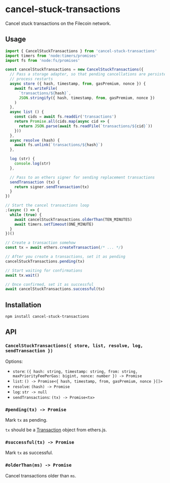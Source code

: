 # cancel-stuck-transactions

Cancel stuck transactions on the Filecoin network.

## Usage

```js
import { CancelStuckTransactions } from 'cancel-stuck-transactions'
import timers from 'node:timers/promises'
import fs from 'node:fs/promises'

const cancelStuckTransactions = new CancelStuckTransactions({
  // Pass a storage adapter, so that pending cancellations are persisted across
  // process restarts
  async store ({ hash, timestamp, from, gasPremium, nonce }) {
    await fs.writeFile(
      `transactions/${hash}`,
      JSON.stringify({ hash, timestamp, from, gasPremium, nonce })
    )
  },
  async list () {
    const cids = await fs.readdir('transactions')
    return Promise.all(cids.map(async cid => {
      return JSON.parse(await fs.readFile(`transactions/${cid}`))
    }))
  },
  async resolve (hash) {
    await fs.unlink(`transactions/${hash}`)
  },

  log (str) {
    console.log(str)
  },

  // Pass to an ethers signer for sending replacement transactions
  sendTransaction (tx) {
    return signer.sendTransaction(tx)
  }
})

// Start the cancel transactions loop
;(async () => {
  while (true) {
    await cancelStuckTransactions.olderThan(TEN_MINUTES)
    await timers.setTimeout(ONE_MINUTE)
  }
})()

// Create a transaction somehow
const tx = await ethers.createTransaction(/* ... */)

// After you create a transactions, set it as pending
cancelStuckTransactions.pending(tx)

// Start waiting for confirmations
await tx.wait()

// Once confirmed, set it as successful
await cancelStuckTransactions.successful(tx)
```

## Installation

```console
npm install cancel-stuck-transactions
```

## API

### `CancelStuckTransactions({ store, list, resolve, log, sendTransaction })`

Options:

- `store`: `({ hash: string, timestamp: string, from: string, maxPriorityFeePerGas: bigint, nonce: number }) -> Promise`
- `list`: `() -> Promise<{ hash, timestamp, from, gasPremium, nonce }[]>`
- `resolve`: `(hash) -> Promise`
- `log`: `str -> null`
- `sendTransactions`: `(tx) -> Promise<tx>`

### `#pending(tx) -> Promise`

Mark `tx` as pending.

`tx` should be a
[Transaction](https://docs.ethers.org/v6/api/transaction/#Transaction) object
from ethers.js.

### `#successful(tx) -> Promise`

Mark `tx` as successful.

### `#olderThan(ms) -> Promise`

Cancel transactions older than `ms`.
